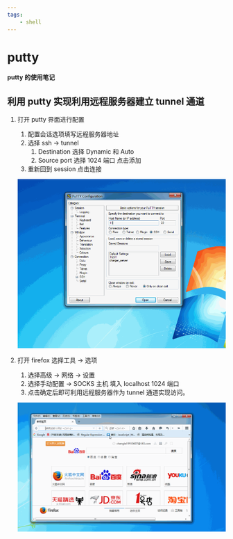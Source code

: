 ```yaml
---
tags:  
    - shell
---
```


# putty

**putty 的使用笔记**

## 利用 putty 实现利用远程服务器建立 tunnel 通道
1. 打开 putty 界面进行配置
    1. 配置会话选项填写远程服务器地址
    2. 选择 ssh -> tunnel 
        1. Destination 选择 Dynamic 和 Auto
        2. Source port 选择 1024 端口 点击添加
    3. 重新回到 session 点击连接
    
    ![](./img/2016-12-02-putty.gif)

2. 打开 firefox 选择工具 -> 选项
    1. 选择高级 ->  网络 -> 设置
    2. 选择手动配置 -> SOCKS 主机 
        填入 localhost 1024 端口
    3. 点击确定后即可利用远程服务器作为 tunnel 通道实现访问。

	![](./img/2016-12-02-putty1.gif)


